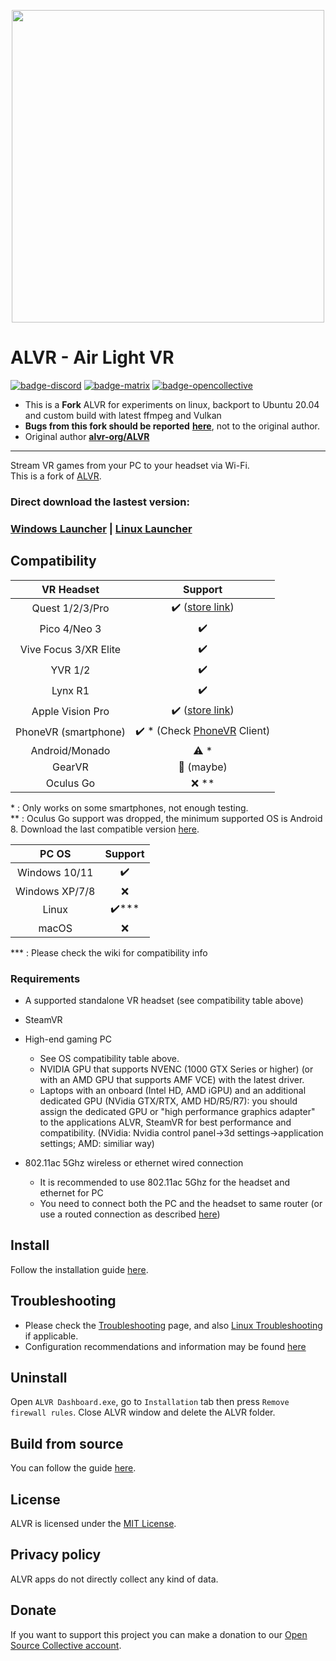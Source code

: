 <p align="center"> <img width="500" src="resources/alvr_combined_logo_hq.png"/> </p>

# ALVR - Air Light VR

[![badge-discord][]][link-discord] [![badge-matrix][]][link-matrix] [![badge-opencollective][]][link-opencollective]

* This is a **Fork** ALVR for experiments on linux, backport to Ubuntu 20.04 and custom build with latest ffmpeg and Vulkan
* **Bugs from this fork should be reported** [**here**](https://github.com/Mr-Precise/ALVR-temp/issues), not to the original author.
* Original author [**alvr-org/ALVR**](https://github.com/alvr-org/ALVR)  

---

Stream VR games from your PC to your headset via Wi-Fi.  
This is a fork of [ALVR](https://github.com/polygraphene/ALVR).

### Direct download the lastest version:
### [Windows Launcher](https://github.com/alvr-org/ALVR/releases/latest/download/alvr_launcher_windows.zip) | [Linux Launcher](https://github.com/alvr-org/ALVR/releases/latest/download/alvr_launcher_linux.tar.gz)

## Compatibility

|      VR Headset       |                                           Support                                            |
| :-------------------: | :------------------------------------------------------------------------------------------: |
|    Quest 1/2/3/Pro    |     :heavy_check_mark: ([store link](https://www.meta.com/experiences/7674846229245715))     |
|     Pico 4/Neo 3      |                                      :heavy_check_mark:                                      |
| Vive Focus 3/XR Elite |                                      :heavy_check_mark:                                      |
|        YVR 1/2        |                                      :heavy_check_mark:                                      |
|        Lynx R1        |                                      :heavy_check_mark:                                      |
|   Apple Vision Pro    |       :heavy_check_mark: ([store link](https://apps.apple.com/app/alvr/id6479728026))        |
| PhoneVR (smartphone)  | :heavy_check_mark: * (Check [PhoneVR](https://github.com/PhoneVR-Developers/PhoneVR) Client) |
|    Android/Monado     |                                         :warning: *                                          |
|        GearVR         |                                    :construction: (maybe)                                    |
|       Oculus Go       |                                            :x: **                                            |

\* : Only works on some smartphones, not enough testing.  
\** : Oculus Go support was dropped, the minimum supported OS is Android 8. Download the last compatible version [here](https://github.com/alvr-org/ALVR/releases/tag/v18.2.3).

|     PC OS      |        Support        |
| :------------: | :-------------------: |
| Windows 10/11  |  :heavy_check_mark:   |
| Windows XP/7/8 |          :x:          |
|     Linux      | :heavy_check_mark:*** |
|     macOS      |          :x:          |

\*** : Please check the wiki for compatibility info

### Requirements

-   A supported standalone VR headset (see compatibility table above)

-   SteamVR

-   High-end gaming PC
    -   See OS compatibility table above.
    -   NVIDIA GPU that supports NVENC (1000 GTX Series or higher) (or with an AMD GPU that supports AMF VCE) with the latest driver.
    -   Laptops with an onboard (Intel HD, AMD iGPU) and an additional dedicated GPU (NVidia GTX/RTX, AMD HD/R5/R7): you should assign the dedicated GPU or "high performance graphics adapter" to the applications ALVR, SteamVR for best performance and compatibility. (NVidia: Nvidia control panel->3d settings->application settings; AMD: similiar way)

-   802.11ac 5Ghz wireless or ethernet wired connection  
    -   It is recommended to use 802.11ac 5Ghz for the headset and ethernet for PC  
    -   You need to connect both the PC and the headset to same router (or use a routed connection as described [here](https://github.com/alvr-org/ALVR/wiki/ALVR-v14-and-Above))

## Install

Follow the installation guide [here](https://github.com/alvr-org/ALVR/wiki/Installation-guide).

## Troubleshooting

-   Please check the [Troubleshooting](https://github.com/alvr-org/ALVR/wiki/Troubleshooting) page, and also [Linux Troubleshooting](https://github.com/alvr-org/ALVR/wiki/Linux-Troubleshooting) if applicable.
-   Configuration recommendations and information may be found [here](https://github.com/alvr-org/ALVR/wiki/Information-and-Recommendations)

## Uninstall

Open `ALVR Dashboard.exe`, go to `Installation` tab then press `Remove firewall rules`. Close ALVR window and delete the ALVR folder.

## Build from source

You can follow the guide [here](https://github.com/alvr-org/ALVR/wiki/Building-From-Source).

## License

ALVR is licensed under the [MIT License](LICENSE).

## Privacy policy

ALVR apps do not directly collect any kind of data.

## Donate

If you want to support this project you can make a donation to our [Open Source Collective account](https://opencollective.com/alvr).

[badge-discord]: https://img.shields.io/discord/720612397580025886?style=for-the-badge&logo=discord&color=5865F2 "Join us on Discord"
[link-discord]: https://discord.gg/ALVR
[badge-matrix]: https://img.shields.io/static/v1?label=chat&message=%23alvr&style=for-the-badge&logo=matrix&color=blueviolet "Join us on Matrix"
[link-matrix]: https://matrix.to/#/#alvr:ckie.dev?via=ckie.dev
[badge-opencollective]: https://img.shields.io/opencollective/all/alvr?style=for-the-badge&logo=opencollective&color=79a3e6 "Donate"
[link-opencollective]: https://opencollective.com/alvr

